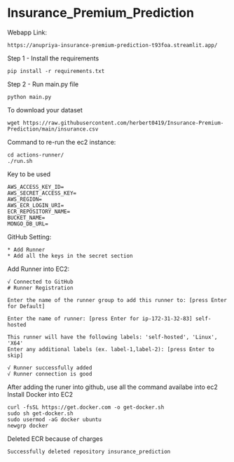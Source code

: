 # Insurance_Premium_Prediction

Webapp Link:
```
https://anupriya-insurance-premium-prediction-t93foa.streamlit.app/
```
Step 1 - Install the requirements
```
pip install -r requirements.txt
```
Step 2 - Run main.py file
```
python main.py
```
To download your dataset
```
wget https://raw.githubusercontent.com/herbert0419/Insurance-Premium-Prediction/main/insurance.csv
```
Command to re-run the ec2 instance:
```
cd actions-runner/
./run.sh
```
Key to be used
```
AWS_ACCESS_KEY_ID= 
AWS_SECRET_ACCESS_KEY= 
AWS_REGION= 
AWS_ECR_LOGIN_URI= 
ECR_REPOSITORY_NAME=
BUCKET_NAME= 
MONGO_DB_URL= 
```
GitHub Setting:
```
* Add Runner
* Add all the keys in the secret section
```
Add Runner into EC2:
```
√ Connected to GitHub
# Runner Registration

Enter the name of the runner group to add this runner to: [press Enter for Default] 

Enter the name of runner: [press Enter for ip-172-31-32-83] self-hosted

This runner will have the following labels: 'self-hosted', 'Linux', 'X64' 
Enter any additional labels (ex. label-1,label-2): [press Enter to skip] 

√ Runner successfully added
√ Runner connection is good
```
After adding the runer into github, use all the command availabe into ec2
Install Docker into EC2
```
curl -fsSL https://get.docker.com -o get-docker.sh
sudo sh get-docker.sh
sudo usermod -aG docker ubuntu
newgrp docker
```
Deleted ECR because of charges
```
Successfully deleted repository insurance_prediction
```
